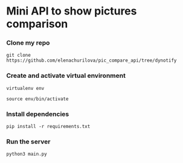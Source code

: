 # Mini API to show pictures comparison

### Clone my repo

```git clone https://github.com/elenachurilova/pic_compare_api/tree/dynotify```

### Create and activate virtual environment

```virtualenv env```

```source env/bin/activate```

### Install dependencies 

```pip install -r requirements.txt```

### Run the server 

```python3 main.py```
